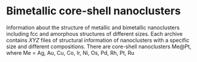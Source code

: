 # Bimetallic core-shell nanoclusters
Information about the structure of metallic and bimetallic nanoclusters including fcc and amorphous structures of different sizes.
Each archive contains *XYZ* files of structural information of nanoclusters with a specific size and different compositions. 
There are core-shell nanoclusters Me@Pt, where Me = Ag, Au, Cu, Co, Ir, Ni, Os, Pd, Rh, Pt, Ru
